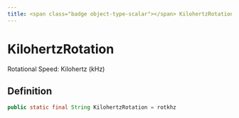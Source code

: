 ```yaml
---
title: <span class="badge object-type-scalar"></span> KilohertzRotation
---
```

# <span class="badge object-type-scalar"></span> KilohertzRotation

Rotational Speed: Kilohertz (kHz)

## Definition

```java
public static final String KilohertzRotation = rotkhz
```
